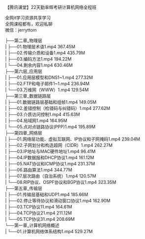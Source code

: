 【腾讯课堂】22天勤率辉考研计算机网络全程班

全网it学习资源共享学习<br>全网课程都有，欢迎私聊<br>微信：jerryttom<br>

├──第二章_物理层<br> | ├──01.物理层术语1.mp4 367.45M<br> | ├──02.传输介质和设备1.mp4 435.79M<br> | ├──03.编码方法1.mp4 194.22M<br> | └──04.剩余内容1.mp4 630.46M<br> ├──第六层_应用层<br> | ├──01.应用层模型和DNS1~1.mp4 277.32M<br> | ├──02.FTP和电子邮件1~1.mp4 236.94M<br> | └──03.万维网（WWW）1.mp4 129.54M<br> ├──第三章_数据链路层<br> | ├──01.数据链路层基础和组帧1.mp4 149.05M<br> | ├──02.差错控制（检错码与纠错码）1.mp4 277.62M<br> | ├──03.介质访问控制1.mp4 415.63M<br> | ├──04.局域网1.mp4 164.95M<br> | └──05.点对点链路协议(PPP)1.mp4 195.89M<br> ├──第四章_网络层<br> | ├──01.网络层功能、虚拟互联网、IP协议和子网掩码1.mp4 239.04M<br> | ├──02.子网划分和构造超网（CIDR）1.mp4 262.27M<br> | ├──03.IP地址与MAC硬件地址1.mp4 96.41M<br> | ├──04.IP数据报和DHCP协议1.mp4 161.12M<br> | ├──05.NAT协议和ICMP协议1.mp4 231.37M<br> | ├──06.路由算法1.mp4 344.77M<br> | ├──07.层次路由（自治系统）1.mp4 120.57M<br> | └──08.RIP协议、OSPF协议和BGP协议1.mp4 323.35M<br> ├──第五章_传输层<br> | ├──01.传输层基础和UDP1.mp4 185.66M<br> | ├──02.停止等待协议和滑动窗口协议1.mp4 162.90M<br> | ├──03.TCP协议11.mp4 164.61M<br> | ├──04.TCP协议21.mp4 211.12M<br> | └──05.TCP协议31.mp4 208.69M<br> └──第一章_计算机网络概述<br> | └──01.计算机网络体系结构1.mp4 529.27M